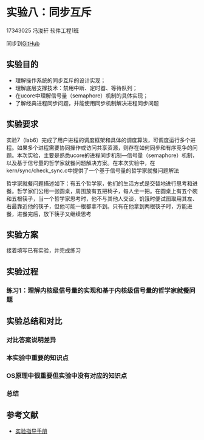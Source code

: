# 实验八：同步互斥

17343025 冯浚轩 软件工程1班

同步到[GitHub](https://github.com/sky-5462/OS_Ucore)

## 实验目的

- 理解操作系统的同步互斥的设计实现；
- 理解底层支撑技术：禁用中断、定时器、等待队列；
- 在ucore中理解信号量（semaphore）机制的具体实现；
- 了解经典进程同步问题，并能使用同步机制解决进程同步问题

## 实验要求

实验7（lab6）完成了用户进程的调度框架和具体的调度算法，可调度运行多个进程。如果多个进程需要协同操作或访问共享资源，则存在如何同步和有序竞争的问题。本次实验，主要是熟悉ucore的进程同步机制—信号量（semaphore）机制，以及基于信号量的哲学家就餐问题解决方案。在本次实验中，在kern/sync/check_sync.c中提供了一个基于信号量的哲学家就餐问题解法

哲学家就餐问题描述如下：有五个哲学家，他们的生活方式是交替地进行思考和进餐。哲学家们公用一张圆桌，周围放有五把椅子，每人坐一把。在圆桌上有五个碗和五根筷子，当一个哲学家思考时，他不与其他人交谈，饥饿时便试图取用其左、右最靠近他的筷子，但他可能一根都拿不到。只有在他拿到两根筷子时，方能进餐，进餐完后，放下筷子又继续思考

## 实验方案

接着填写已有实验，并完成练习

## 实验过程

### 练习1：理解内核级信号量的实现和基于内核级信号量的哲学家就餐问题



## 实验总结和对比

### 对比答案说明差异


### 本实验中重要的知识点



### OS原理中很重要但实验中没有对应的知识点


### 总结


## 参考文献

- [实验指导手册](https://github.com/chyyuu/ucore_os_docs/blob/master/SUMMARY.md)
